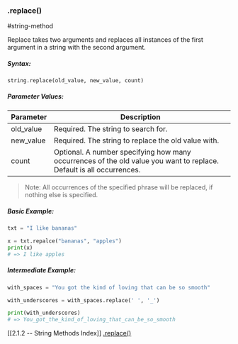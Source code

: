 ### .replace()
#string-method 

Replace takes two arguments and replaces all instances of the first argument in a string with the second argument.

##### Syntax:
`string.replace(old_value, new_value, count)`

##### Parameter Values:
| Parameter | Description                                                                                                               |
| --------- | ------------------------------------------------------------------------------------------------------------------------- |
| old_value | Required. The string to search for.                                                                                       |
| new_value | Required. The string to replace the old value with.                                                                       |
| count     | Optional. A number specifying how many occurrences of the old value you want to replace. <br> Default is all occurrences. | 

> Note: All occurrences of the specified phrase will be replaced, if nothing else is specified.

##### Basic Example:
```py
txt = "I like bananas"

x = txt.repalce("bananas", "apples")
print(x)
# => I like apples

```

##### Intermediate Example:
```py
with_spaces = "You got the kind of loving that can be so smooth"

with_underscores = with_spaces.replace(' ', '_')

print(with_underscores)
# => You_got_the_kind_of_loving_that_can_be_so_smooth
```


[[2.1.2 -- String Methods Index]]
[.replace()](https://www.w3schools.com/python/ref_string_replace.asp)